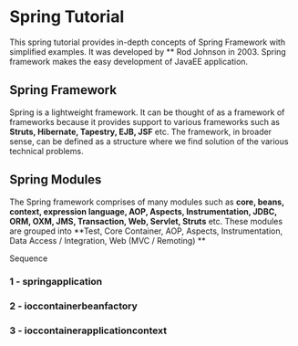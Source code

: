 # Spring Tutorial

This spring tutorial provides in-depth concepts of Spring Framework with simplified examples. It was developed by ** Rod Johnson in 2003. Spring framework makes the easy development of JavaEE application.

## Spring Framework
Spring is a lightweight framework. It can be thought of as a framework of frameworks because it provides support to various frameworks such as **Struts, Hibernate, Tapestry, EJB, JSF** etc. The framework, in broader sense, can be defined as a structure where we find solution of the various technical problems.


## Spring Modules

The Spring framework comprises of many modules such as **core, beans, context, expression language, AOP, Aspects, Instrumentation, JDBC, ORM, OXM, JMS, Transaction, Web, Servlet, Struts** etc. These modules are grouped into **Test, Core Container, AOP, Aspects, Instrumentation, Data Access / Integration, Web (MVC / Remoting) **


Sequence

### 1 - springapplication
### 2 - ioccontainerbeanfactory
### 3 - ioccontainerapplicationcontext 